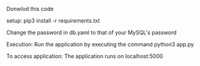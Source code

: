 Donwlod this code

setup:
pip3 install -r requirements.txt

Change the password in db.yaml to that of your MySQL's password

Execution:
Run the application by executing the command python3 app.py

To access application: 
The application runs on localhost:5000
